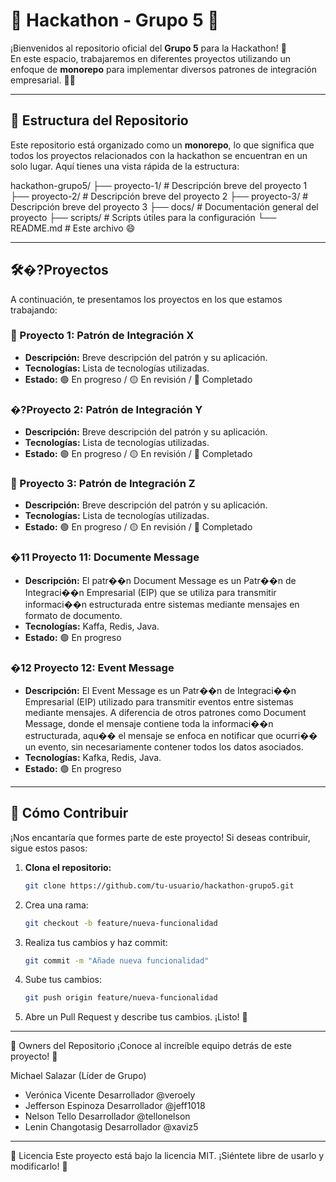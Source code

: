 # 🚀 Hackathon - Grupo 5 🚀

¡Bienvenidos al repositorio oficial del **Grupo 5** para la Hackathon! 🎉  
En este espacio, trabajaremos en diferentes proyectos utilizando un enfoque de **monorepo** para implementar diversos patrones de integración empresarial. 💼🔗  

---

## 📂 Estructura del Repositorio

Este repositorio está organizado como un **monorepo**, lo que significa que todos los proyectos relacionados con la hackathon se encuentran en un solo lugar. Aquí tienes una vista rápida de la estructura:

hackathon-grupo5/
├── proyecto-1/ # Descripción breve del proyecto 1
├── proyecto-2/ # Descripción breve del proyecto 2
├── proyecto-3/ # Descripción breve del proyecto 3
├── docs/ # Documentación general del proyecto
├── scripts/ # Scripts útiles para la configuración
└── README.md # Este archivo 😄


---

## 🛠�?Proyectos

A continuación, te presentamos los proyectos en los que estamos trabajando:

### 🧩 Proyecto 1: Patrón de Integración X
- **Descripción:** Breve descripción del patrón y su aplicación.
- **Tecnologías:** Lista de tecnologías utilizadas.
- **Estado:** 🟢 En progreso / 🟡 En revisión / 🔴 Completado

### �?Proyecto 2: Patrón de Integración Y
- **Descripción:** Breve descripción del patrón y su aplicación.
- **Tecnologías:** Lista de tecnologías utilizadas.
- **Estado:** 🟢 En progreso / 🟡 En revisión / 🔴 Completado

### 🧩 Proyecto 3: Patrón de Integración Z
- **Descripción:** Breve descripción del patrón y su aplicación.
- **Tecnologías:** Lista de tecnologías utilizadas.
- **Estado:** 🟢 En progreso / 🟡 En revisión / 🔴 Completado

### �11 Proyecto 11: Documente Message
- **Descripción:** El patr��n Document Message es un Patr��n de Integraci��n Empresarial (EIP) que se utiliza para transmitir informaci��n estructurada entre sistemas mediante mensajes en formato de documento.
- **Tecnologías:** Kaffa, Redis, Java.
- **Estado:** 🟢 En progreso 

### �12 Proyecto 12: Event Message
- **Descripción:** El Event Message es un Patr��n de Integraci��n Empresarial (EIP) utilizado para transmitir eventos entre sistemas mediante mensajes. A diferencia de otros patrones como Document Message, donde el mensaje contiene toda la informaci��n estructurada, aqu�� el mensaje se enfoca en notificar que ocurri�� un evento, sin necesariamente contener todos los datos asociados.
- **Tecnologías:** Kafka, Redis, Java.
- **Estado:** 🟢 En progreso 

---

## 🚀 Cómo Contribuir

¡Nos encantaría que formes parte de este proyecto! Si deseas contribuir, sigue estos pasos:

1. **Clona el repositorio:**
   ```bash
   git clone https://github.com/tu-usuario/hackathon-grupo5.git
   ```

2. Crea una rama:
    ```bash
    git checkout -b feature/nueva-funcionalidad
    ```

3. Realiza tus cambios y haz commit:
    ```bash
    git commit -m "Añade nueva funcionalidad"
    ```

4. Sube tus cambios:
    ```bash
    git push origin feature/nueva-funcionalidad
    ```

5. Abre un Pull Request y describe tus cambios. ¡Listo! 🎉

--- 

👥 Owners del Repositorio
¡Conoce al increíble equipo detrás de este proyecto! 👋

Michael Salazar (Líder de Grupo)    
- Verónica Vicente	Desarrollador	@veroely
- Jefferson Espinoza	Desarrollador	@jeff1018
- Nelson Tello	Desarrollador	@tellonelson
- Lenin Changotasig	Desarrollador	@xaviz5

--- 

📜 Licencia
Este proyecto está bajo la licencia MIT. ¡Siéntete libre de usarlo y modificarlo! 🎉
